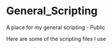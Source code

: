 # General_Scripting
A place for my general scripting - Public

Here are some of the scripting files I use
